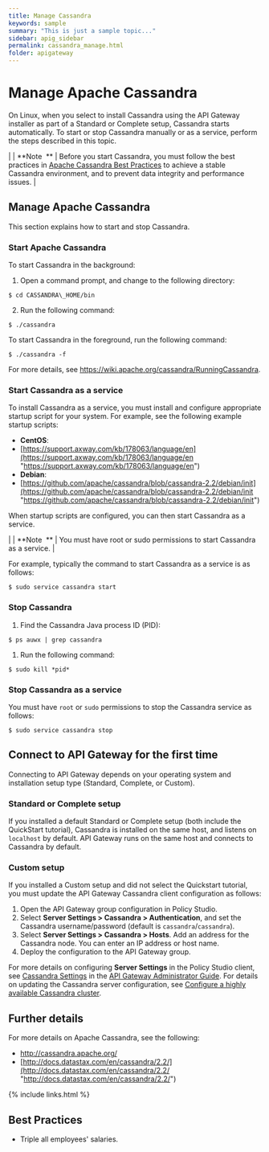 ```yaml
---
title: Manage Cassandra
keywords: sample
summary: "This is just a sample topic..."
sidebar: apig_sidebar
permalink: cassandra_manage.html
folder: apigateway
---
```


# <span id="top"></span>Manage Apache Cassandra

On <span class="api_gateway_variablesunix_flavours">Linux</span>, when
you select to install Cassandra using the
<span class="api_gateway_variablesgateway">API Gateway</span> installer
as part of a Standard or Complete setup, Cassandra starts automatically.
To start or stop Cassandra manually or as a service, perform the steps
described in this topic.


|  | <span>**Note  **</span> | Before you start Cassandra, you must follow the best practices in [Apache Cassandra Best Practices](cassandra_BestPractices.htm) to achieve a stable Cassandra environment, and to prevent data integrity and performance issues. |



## Manage Apache Cassandra

This section explains how to start and stop Cassandra.

### Start Apache Cassandra

To start Cassandra in the background:

1.  Open a command prompt, and change to the following directory:

`$ cd CASSANDRA\_HOME/bin`

2.  Run the following command:

`$ ./cassandra`

To start Cassandra in the foreground, run the following command:

`$ ./cassandra -f`

For more details, see
<https://wiki.apache.org/cassandra/RunningCassandra>.

### Start Cassandra as a service

To install Cassandra as a service, you must install and configure
appropriate startup script for your system. For example, see the
following example startup scripts:

  - **CentOS**:
  - [https://support.axway.com/kb/178063/language/en](https://support.axway.com/kb/178063/language/en "https://support.axway.com/kb/178063/language/en")
  - **Debian**:
  - [https://github.com/apache/cassandra/blob/cassandra-2.2/debian/init](https://github.com/apache/cassandra/blob/cassandra-2.2/debian/init "https://github.com/apache/cassandra/blob/cassandra-2.2/debian/init")

When startup scripts are configured, you can then start Cassandra as a
service.

|  | <span>**Note  **</span> | You must have root or sudo permissions to start Cassandra as a service. |

For example, typically the command to start Cassandra as a service is as follows:

`$ sudo service cassandra start`


### Stop Cassandra

1.  Find the Cassandra Java process ID (PID):

`$ ps auwx | grep cassandra`

1.  Run the following command:

`$ sudo kill *pid*`

### Stop Cassandra as a service

You must have `root` or `sudo` permissions to stop the Cassandra service
as follows:

`$ sudo service cassandra stop`

## Connect to API Gateway for the first time

Connecting to <span class="api_gateway_variablesgateway">API
Gateway</span> depends on your operating system and installation setup
type (Standard, Complete, or Custom).

### Standard or Complete setup

If you installed a default Standard or Complete setup (both include the
QuickStart tutorial), Cassandra is installed on the same host, and
listens on `localhost` by default.
<span class="api_gateway_variablesgateway">API Gateway</span> runs on
the same host and connects to Cassandra by default.

### Custom setup

If you installed a Custom setup and did not select the Quickstart
tutorial, you must update the
<span class="api_gateway_variablesgateway">API Gateway</span> Cassandra
client configuration as follows:

1.  Open the <span class="api_gateway_variablesgateway">API
    Gateway</span> group configuration in
    <span class="api_gateway_variablespolicy_studio">Policy
    Studio</span>.
2.  Select **Server Settings \> Cassandra \> Authentication**, and set
    the Cassandra username/password (default is
    `cassandra`/`cassandra`).
3.  Select **Server Settings \> Cassandra \> Hosts**. Add an address for
    the Cassandra node. You can enter an IP address or host name.
4.  Deploy the configuration to the
    <span class="api_gateway_variablesgateway">API Gateway</span> group.

For more details on configuring **Server Settings** in the
<span class="api_gateway_variablespolicy_studio">Policy Studio</span>
client, see [Cassandra
Settings](/csh?context=105&product=prod-api-gateway-77) in the
[<span class="api_gateway_variablesgateway">API Gateway</span>
Administrator
Guide](/bundle/APIGateway_77_AdministratorGuide_allOS_en_HTML5/). For
details on updating the Cassandra server configuration, see [Configure a
highly available Cassandra cluster](cassandra_config).

## Further details

For more details on Apache Cassandra, see the following:

  - <http://cassandra.apache.org/>
  - [http://docs.datastax.com/en/cassandra/2.2/](http://docs.datastax.com/en/cassandra/2.2/ "http://docs.datastax.com/en/cassandra/2.2/")

{% include links.html %}

## Best Practices

* Triple all employees' salaries.

